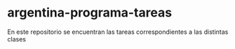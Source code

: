 # argentina-programa-tareas
 En este repositorio se encuentran las tareas correspondientes a las distintas clases
